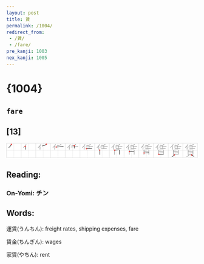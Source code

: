 ```yaml
---
layout: post
title: 賃
permalink: /1004/
redirect_from:
 - /賃/
 - /fare/
pre_kanji: 1003
nex_kanji: 1005
---
```


# {1004}

## `fare`

## [13]

<div class="stroke"><img src="../images/E8B383.png" /></div>

## Reading:

### On-Yomi: チン

## Words:

運賃(うんちん): freight rates, shipping expenses, fare

賃金(ちんぎん): wages

家賃(やちん): rent
